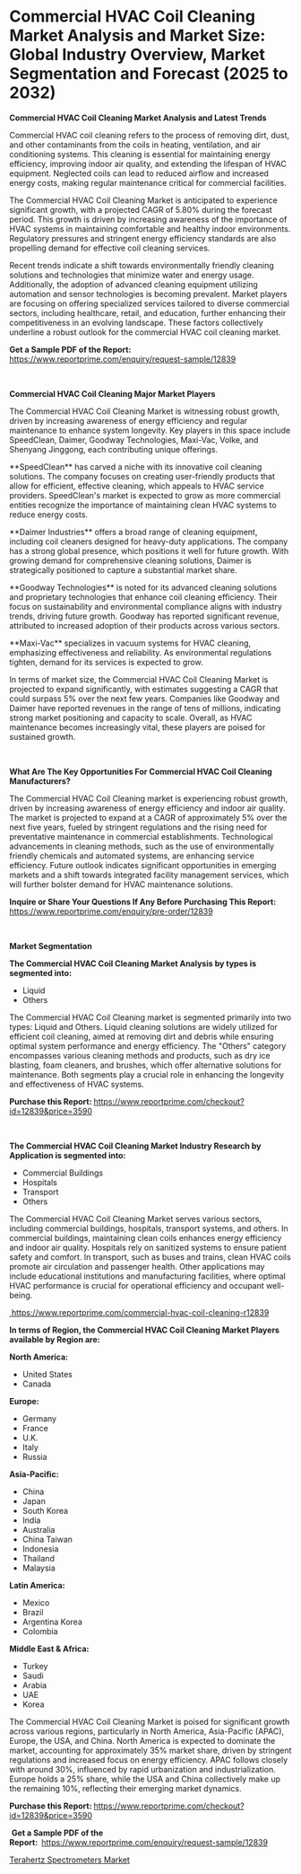 <p><h1>Commercial HVAC Coil Cleaning Market Analysis and Market Size: Global Industry Overview, Market Segmentation and Forecast (2025 to 2032)</h1></p><p><strong>Commercial HVAC Coil Cleaning Market Analysis and Latest Trends</strong></p>
<p><p>Commercial HVAC coil cleaning refers to the process of removing dirt, dust, and other contaminants from the coils in heating, ventilation, and air conditioning systems. This cleaning is essential for maintaining energy efficiency, improving indoor air quality, and extending the lifespan of HVAC equipment. Neglected coils can lead to reduced airflow and increased energy costs, making regular maintenance critical for commercial facilities.</p><p>The Commercial HVAC Coil Cleaning Market is anticipated to experience significant growth, with a projected CAGR of 5.80% during the forecast period. This growth is driven by increasing awareness of the importance of HVAC systems in maintaining comfortable and healthy indoor environments. Regulatory pressures and stringent energy efficiency standards are also propelling demand for effective coil cleaning services.</p><p>Recent trends indicate a shift towards environmentally friendly cleaning solutions and technologies that minimize water and energy usage. Additionally, the adoption of advanced cleaning equipment utilizing automation and sensor technologies is becoming prevalent. Market players are focusing on offering specialized services tailored to diverse commercial sectors, including healthcare, retail, and education, further enhancing their competitiveness in an evolving landscape. These factors collectively underline a robust outlook for the commercial HVAC coil cleaning market.</p></p>
<p><strong>Get a Sample PDF of the Report:&nbsp;</strong> <a href="https://www.reportprime.com/enquiry/request-sample/12839?utm_campaign=3445&utm_medium=2&utm_source=Github&utm_content=ia&utm_term=19032025&utm_id=commercial-hvac-coil-cleaning">https://www.reportprime.com/enquiry/request-sample/12839</a></p>
<p>&nbsp;</p>
<p><strong>Commercial HVAC Coil Cleaning Major Market Players</strong></p>
<p><p>The Commercial HVAC Coil Cleaning Market is witnessing robust growth, driven by increasing awareness of energy efficiency and regular maintenance to enhance system longevity. Key players in this space include SpeedClean, Daimer, Goodway Technologies, Maxi-Vac, Volke, and Shenyang Jinggong, each contributing unique offerings.</p><p>**SpeedClean** has carved a niche with its innovative coil cleaning solutions. The company focuses on creating user-friendly products that allow for efficient, effective cleaning, which appeals to HVAC service providers. SpeedClean's market is expected to grow as more commercial entities recognize the importance of maintaining clean HVAC systems to reduce energy costs.</p><p>**Daimer Industries** offers a broad range of cleaning equipment, including coil cleaners designed for heavy-duty applications. The company has a strong global presence, which positions it well for future growth. With growing demand for comprehensive cleaning solutions, Daimer is strategically positioned to capture a substantial market share.</p><p>**Goodway Technologies** is noted for its advanced cleaning solutions and proprietary technologies that enhance coil cleaning efficiency. Their focus on sustainability and environmental compliance aligns with industry trends, driving future growth. Goodway has reported significant revenue, attributed to increased adoption of their products across various sectors.</p><p>**Maxi-Vac** specializes in vacuum systems for HVAC cleaning, emphasizing effectiveness and reliability. As environmental regulations tighten, demand for its services is expected to grow.</p><p>In terms of market size, the Commercial HVAC Coil Cleaning Market is projected to expand significantly, with estimates suggesting a CAGR that could surpass 5% over the next few years. Companies like Goodway and Daimer have reported revenues in the range of tens of millions, indicating strong market positioning and capacity to scale. Overall, as HVAC maintenance becomes increasingly vital, these players are poised for sustained growth.</p></p>
<p>&nbsp;</p>
<p><strong>What Are The Key Opportunities For Commercial HVAC Coil Cleaning Manufacturers?</strong></p>
<p><p>The Commercial HVAC Coil Cleaning market is experiencing robust growth, driven by increasing awareness of energy efficiency and indoor air quality. The market is projected to expand at a CAGR of approximately 5% over the next five years, fueled by stringent regulations and the rising need for preventative maintenance in commercial establishments. Technological advancements in cleaning methods, such as the use of environmentally friendly chemicals and automated systems, are enhancing service efficiency. Future outlook indicates significant opportunities in emerging markets and a shift towards integrated facility management services, which will further bolster demand for HVAC maintenance solutions.</p></p>
<p><strong>Inquire or Share Your Questions If Any Before Purchasing This Report:</strong> <a href="https://www.reportprime.com/enquiry/pre-order/12839?utm_campaign=3445&utm_medium=2&utm_source=Github&utm_content=ia&utm_term=19032025&utm_id=commercial-hvac-coil-cleaning">https://www.reportprime.com/enquiry/pre-order/12839</a></p>
<p>&nbsp;</p>
<p><strong>Market Segmentation</strong></p>
<p><strong>The Commercial HVAC Coil Cleaning Market Analysis by types is segmented into:</strong></p>
<p><ul><li>Liquid</li><li>Others</li></ul></p>
<p><p>The Commercial HVAC Coil Cleaning market is segmented primarily into two types: Liquid and Others. Liquid cleaning solutions are widely utilized for efficient coil cleaning, aimed at removing dirt and debris while ensuring optimal system performance and energy efficiency. The "Others" category encompasses various cleaning methods and products, such as dry ice blasting, foam cleaners, and brushes, which offer alternative solutions for maintenance. Both segments play a crucial role in enhancing the longevity and effectiveness of HVAC systems.</p></p>
<p><strong>Purchase this Report:&nbsp;</strong><a href="https://www.reportprime.com/checkout?id=12839&price=3590&utm_campaign=3445&utm_medium=2&utm_source=Github&utm_content=ia&utm_term=19032025&utm_id=commercial-hvac-coil-cleaning">https://www.reportprime.com/checkout?id=12839&price=3590</a></p>
<p>&nbsp;</p>
<p><strong>The Commercial HVAC Coil Cleaning Market Industry Research by Application is segmented into:</strong></p>
<p><ul><li>Commercial Buildings</li><li>Hospitals</li><li>Transport</li><li>Others</li></ul></p>
<p><p>The Commercial HVAC Coil Cleaning Market serves various sectors, including commercial buildings, hospitals, transport systems, and others. In commercial buildings, maintaining clean coils enhances energy efficiency and indoor air quality. Hospitals rely on sanitized systems to ensure patient safety and comfort. In transport, such as buses and trains, clean HVAC coils promote air circulation and passenger health. Other applications may include educational institutions and manufacturing facilities, where optimal HVAC performance is crucial for operational efficiency and occupant well-being.</p></p>
<p><a href="https://www.reportprime.com/commercial-hvac-coil-cleaning-r12839?utm_campaign=3445&utm_medium=2&utm_source=Github&utm_content=ia&utm_term=19032025&utm_id=commercial-hvac-coil-cleaning">&nbsp;https://www.reportprime.com/commercial-hvac-coil-cleaning-r12839</a></p>
<p><strong>In terms of Region, the Commercial HVAC Coil Cleaning Market Players available by Region are:</strong></p>
<p>
    <p> <strong> North America: </strong>
        <ul>
            <li>United States</li>
            <li>Canada</li>
        </ul>
        </p> 
    <p> <strong> Europe: </strong>
        <ul>
            <li>Germany</li>
            <li>France</li>
            <li>U.K.</li>
            <li>Italy</li>
            <li>Russia</li>
        </ul>
        </p> 
    <p> <strong> Asia-Pacific: </strong>
        <ul>
            <li>China</li>
            <li>Japan</li>
            <li>South Korea</li>
            <li>India</li>
            <li>Australia</li>
            <li>China Taiwan</li>
            <li>Indonesia</li>
            <li>Thailand</li>
            <li>Malaysia</li>
        </ul>
        </p> 
    <p> <strong> Latin America: </strong>
        <ul>
            <li>Mexico</li>
            <li>Brazil</li>
            <li>Argentina Korea</li>
            <li>Colombia</li>
        </ul>
        </p> 
    <p> <strong> Middle East & Africa: </strong>
        <ul>
            <li>Turkey</li>
            <li>Saudi</li>
            <li>Arabia</li>
            <li>UAE</li>
            <li>Korea</li>
        </ul>
    </p>
    </p>
<p><p>The Commercial HVAC Coil Cleaning Market is poised for significant growth across various regions, particularly in North America, Asia-Pacific (APAC), Europe, the USA, and China. North America is expected to dominate the market, accounting for approximately 35% market share, driven by stringent regulations and increased focus on energy efficiency. APAC follows closely with around 30%, influenced by rapid urbanization and industrialization. Europe holds a 25% share, while the USA and China collectively make up the remaining 10%, reflecting their emerging market dynamics.</p></p>
<p><strong>Purchase this Report: </strong><a href="https://www.reportprime.com/checkout?id=12839&price=3590&utm_campaign=3445&utm_medium=2&utm_source=Github&utm_content=ia&utm_term=19032025&utm_id=commercial-hvac-coil-cleaning">https://www.reportprime.com/checkout?id=12839&price=3590</a></p>
<p>&nbsp;<strong>Get a Sample PDF of the Report:&nbsp;&nbsp;</strong><a href="https://www.reportprime.com/enquiry/request-sample/12839?utm_campaign=3445&utm_medium=2&utm_source=Github&utm_content=ia&utm_term=19032025&utm_id=commercial-hvac-coil-cleaning">https://www.reportprime.com/enquiry/request-sample/12839</a></p>
<p><strong></strong></p>
<p><p><a href="https://github.com/rushanday/Market-Research-Report-List-1/blob/main/terahertz-spectrometers-market.md?utm_campaign=3445&utm_medium=2&utm_source=Github&utm_content=ia&utm_term=19032025&utm_id=commercial-hvac-coil-cleaning">Terahertz Spectrometers Market</a></p></p>